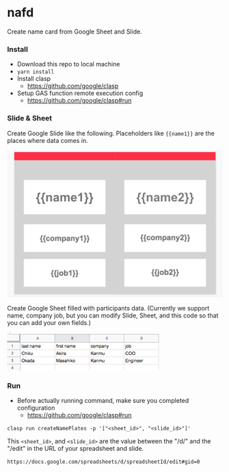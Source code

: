# nafd

Create name card from Google Sheet and Slide.

### Install

- Download this repo to local machine
- `yarn install`
- Install clasp
  * https://github.com/google/clasp
- Setup GAS function remote execution config
  * https://github.com/google/clasp#run

### Slide & Sheet

Create Google Slide like the following. Placeholders like `{{name1}}` are the places where data comes in.

![slide](./img/slide.png)

Create Google Sheet filled with participants data. (Currently we support name, company job, but you can modify Slide, Sheet, and this code so that you can add your own fields.)

![sheet](./img/sheet.png)

### Run

- Before actually running command, make sure you completed configuration
  * https://github.com/google/clasp#run


```
clasp run createNamePlates -p '["<sheet_id>", "<slide_id>"]'
```

This `<sheet_id>`, and `<slide_id>` are the value between the "/d/" and the "/edit" in the URL of your spreadsheet and slide.

```
https://docs.google.com/spreadsheets/d/spreadsheetId/edit#gid=0
```
